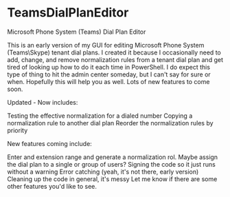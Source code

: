 # TeamsDialPlanEditor
Microsoft Phone System (Teams) Dial Plan Editor

This is an early version of my GUI for editing Microsoft Phone System (Teams\Skype) tenant dial plans.  I created it because I occasionally need to add, change, and remove normalization rules from a tenant dial plan and get tired of looking up how to do it each time in PowerShell.  I do expect this type of thing to hit the admin center someday, but I can't say for sure or when.  Hopefully this will help you as well.  Lots of new features to come soon.

Updated - Now includes:

Testing the effective normalization for a dialed number
Copying a normalization rule to another dial plan
Reorder the normalization rules by priority
 

New features coming include:

Enter and extension range and generate a normalization rol.
Maybe assign the dial plan to a single or group of users?
Signing the code so it just runs without a warning
Error catching (yeah, it's not there, early version)
Cleaning up the code in general, it's messy
Let me know if there are some other features you'd like to see.  
